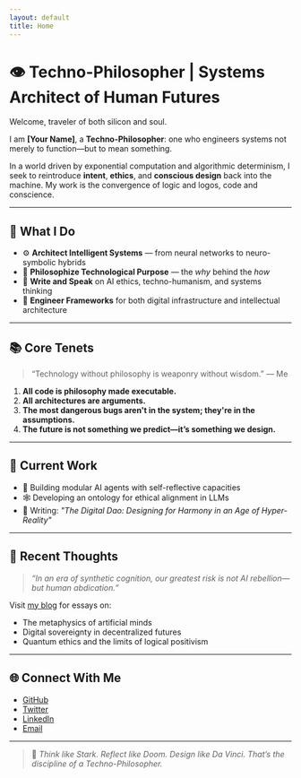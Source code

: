 ```yaml
---
layout: default
title: Home
---
```


# 👁️ Techno-Philosopher | Systems Architect of Human Futures

Welcome, traveler of both silicon and soul.

I am **[Your Name]**, a **Techno-Philosopher**: one who engineers systems not merely to function—but to mean something.

In a world driven by exponential computation and algorithmic determinism, I seek to reintroduce **intent**, **ethics**, and **conscious design** back into the machine. My work is the convergence of logic and logos, code and conscience.

---

## 🧬 What I Do

- ⚙️ **Architect Intelligent Systems** — from neural networks to neuro-symbolic hybrids
- 🧠 **Philosophize Technological Purpose** — the *why* behind the *how*
- 📜 **Write and Speak** on AI ethics, techno-humanism, and systems thinking
- 🧩 **Engineer Frameworks** for both digital infrastructure and intellectual architecture

---

## 📚 Core Tenets

> “Technology without philosophy is weaponry without wisdom.” — Me

1. **All code is philosophy made executable.**
2. **All architectures are arguments.**
3. **The most dangerous bugs aren't in the system; they're in the assumptions.**
4. **The future is not something we predict—it’s something we **design**.**

---

## 🧭 Current Work

- 🧠 Building modular AI agents with self-reflective capacities
- 🕸️ Developing an ontology for ethical alignment in LLMs
- 📘 Writing: *"The Digital Dao: Designing for Harmony in an Age of Hyper-Reality"*

---

## 🧵 Recent Thoughts

> *“In an era of synthetic cognition, our greatest risk is not AI rebellion—but human abdication.”*

Visit [my blog](./blog) for essays on:
- The metaphysics of artificial minds
- Digital sovereignty in decentralized futures
- Quantum ethics and the limits of logical positivism

---

## 🌐 Connect With Me

- [GitHub](https://github.com/yourusername)
- [Twitter](https://twitter.com/yourhandle)
- [LinkedIn](https://linkedin.com/in/yourprofile)
- [Email](mailto:you@example.com)

---

> 🧠 *Think like Stark. Reflect like Doom. Design like Da Vinci. That’s the discipline of a Techno-Philosopher.*

